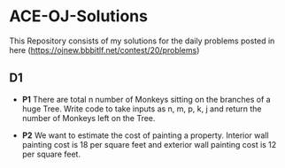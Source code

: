 # ACE-OJ-Solutions
This Repository consists of my solutions for the daily problems posted in here (https://ojnew.bbbitlf.net/contest/20/problems)
## D1
- **P1**
There are total n number of Monkeys sitting on the branches of a huge Tree. 
Write code to take inputs as n, m, p, k, j and return  the number of Monkeys left on the Tree.

- **P2**
We want to estimate the cost of painting a property.
Interior wall painting cost is 18 per square feet and
exterior wall painting cost is 12 per square feet.
